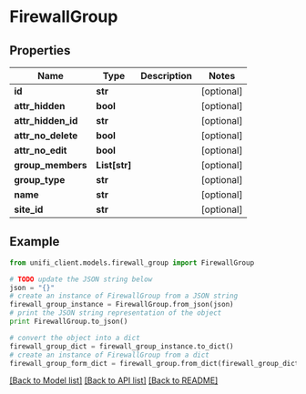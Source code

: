 # FirewallGroup


## Properties

Name | Type | Description | Notes
------------ | ------------- | ------------- | -------------
**id** | **str** |  | [optional] 
**attr_hidden** | **bool** |  | [optional] 
**attr_hidden_id** | **str** |  | [optional] 
**attr_no_delete** | **bool** |  | [optional] 
**attr_no_edit** | **bool** |  | [optional] 
**group_members** | **List[str]** |  | [optional] 
**group_type** | **str** |  | [optional] 
**name** | **str** |  | [optional] 
**site_id** | **str** |  | [optional] 

## Example

```python
from unifi_client.models.firewall_group import FirewallGroup

# TODO update the JSON string below
json = "{}"
# create an instance of FirewallGroup from a JSON string
firewall_group_instance = FirewallGroup.from_json(json)
# print the JSON string representation of the object
print FirewallGroup.to_json()

# convert the object into a dict
firewall_group_dict = firewall_group_instance.to_dict()
# create an instance of FirewallGroup from a dict
firewall_group_form_dict = firewall_group.from_dict(firewall_group_dict)
```
[[Back to Model list]](../README.md#documentation-for-models) [[Back to API list]](../README.md#documentation-for-api-endpoints) [[Back to README]](../README.md)



